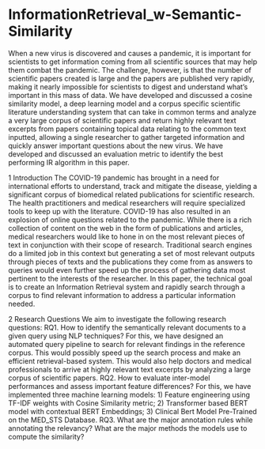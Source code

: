 # InformationRetrieval_w-Semantic-Similarity


When a new virus is discovered and causes a pandemic, it is important for scientists to get information coming from all scientific sources that may help them combat the pandemic. The challenge, however, is that the number of scientific papers created is large and the papers are published very rapidly, making it nearly impossible for scientists to digest and understand what’s important in this mass of data. We have developed and discussed a cosine similarity model, a deep learning model and a corpus specific scientific literature understanding system that can take in common terms and analyze a very large corpus of scientific papers and return highly relevant text excerpts from papers containing topical data relating to the common text inputted, allowing a single researcher to gather targeted information and quickly answer important questions about the new virus. We have developed and discussed an evaluation metric to identify the best performing IR algorithm in this paper.

1  Introduction 
The COVID-19 pandemic has brought in a need for international efforts to understand, track and mitigate the disease, yielding a significant corpus of biomedical related publications for scientific research. The health practitioners and medical researchers will require specialized tools to keep 
up with the literature. COVID-19 has also resulted in an explosion of online questions related to the pandemic. While there is a rich collection of content on the web in the form of publications and articles, medical researchers would like to hone in on the most relevant pieces of text in conjunction with their scope of research. Traditional search engines do a limited job in this context but generating a set of most relevant outputs through pieces of texts and the publications they come from as answers to queries would even further speed up the process of gathering data most pertinent to the interests of the researcher. In this paper, the technical goal is to create an Information Retrieval system and rapidly search through a corpus to find relevant information to address a particular information needed.

2  Research Questions
We aim to investigate the following research questions:
RQ1. How to identify the semantically relevant documents to a given query using NLP techniques?
For this, we have designed an automated query pipeline to search for relevant findings in the reference corpus. This would possibly speed up the search process and make an efficient retrieval-based system. This would also help doctors and medical professionals to arrive at highly relevant text excerpts by analyzing a large corpus of scientific papers. 
RQ2. How to evaluate inter-model performances and assess important feature differences?
For this, we have implemented three machine learning models: 1) Feature engineering using TF-IDF weights with Cosine Similarity metric; 2) Transformer based BERT model with contextual BERT Embeddings; 3) Clinical Bert Model Pre-Trained on the MED_STS Database.
RQ3. What are the major annotation rules while annotating the relevancy? What are the major methods the models use to compute the similarity?
